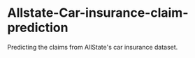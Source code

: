 # Allstate-Car-insurance-claim-prediction
Predicting the claims from AllState's car insurance dataset.
